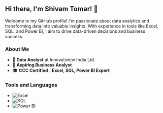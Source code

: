 ## Hi there, I'm Shivam Tomar! 👋

Welcome to my GitHub profile! I'm passionate about data analytics and transforming data into valuable insights. With experience in tools like Excel, SQL, and Power BI, I aim to drive data-driven decisions and business success.


### About Me
- 💼 **Data Analyst** at Innovatiview India Ltd.
- 🎯 **Aspiring Business Analyst**
- 🎓 **CCC Certified** | **Excel, SQL, Power BI Expert**

### Tools and Languages
- ![Excel](https://img.shields.io/badge/-Excel-217346?logo=microsoft-excel&logoColor=white)
- ![SQL](https://img.shields.io/badge/-SQL-003B57?logo=database&logoColor=white)
- ![Power BI](https://img.shields.io/badge/-PowerBI-F2C811?logo=power-bi&logoColor=black)
